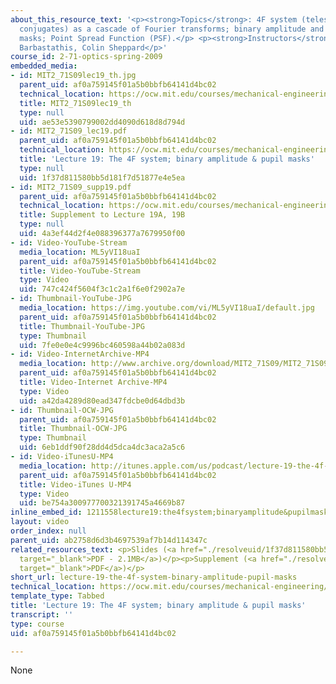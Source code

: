 ```yaml
---
about_this_resource_text: '<p><strong>Topics</strong>: 4F system (telescope with finite
  conjugates) as a cascade of Fourier transforms; binary amplitude and phase pupil
  masks; Point Spread Function (PSF).</p> <p><strong>Instructors</strong>: George
  Barbastathis, Colin Sheppard</p>'
course_id: 2-71-optics-spring-2009
embedded_media:
- id: MIT2_71S09lec19_th.jpg
  parent_uid: af0a759145f01a5b0bbfb64141d4bc02
  technical_location: https://ocw.mit.edu/courses/mechanical-engineering/2-71-optics-spring-2009/video-lectures/lecture-19-the-4f-system-binary-amplitude-pupil-masks/MIT2_71S09lec19_th.jpg
  title: MIT2_71S09lec19_th
  type: null
  uid: ae53e5390799002dd4090d618d8d794d
- id: MIT2_71S09_lec19.pdf
  parent_uid: af0a759145f01a5b0bbfb64141d4bc02
  technical_location: https://ocw.mit.edu/courses/mechanical-engineering/2-71-optics-spring-2009/video-lectures/lecture-19-the-4f-system-binary-amplitude-pupil-masks/MIT2_71S09_lec19.pdf
  title: 'Lecture 19: The 4F system; binary amplitude & pupil masks'
  type: null
  uid: 1f37d811580bb5d181f7d51877e4e5ea
- id: MIT2_71S09_supp19.pdf
  parent_uid: af0a759145f01a5b0bbfb64141d4bc02
  technical_location: https://ocw.mit.edu/courses/mechanical-engineering/2-71-optics-spring-2009/video-lectures/lecture-19-the-4f-system-binary-amplitude-pupil-masks/MIT2_71S09_supp19.pdf
  title: Supplement to Lecture 19A, 19B
  type: null
  uid: 4a3ef44d2f4e088396377a7679950f00
- id: Video-YouTube-Stream
  media_location: ML5yVI18uaI
  parent_uid: af0a759145f01a5b0bbfb64141d4bc02
  title: Video-YouTube-Stream
  type: Video
  uid: 747c424f5604f3c1c2a1f6e0f2902a7e
- id: Thumbnail-YouTube-JPG
  media_location: https://img.youtube.com/vi/ML5yVI18uaI/default.jpg
  parent_uid: af0a759145f01a5b0bbfb64141d4bc02
  title: Thumbnail-YouTube-JPG
  type: Thumbnail
  uid: 7fe0e0e4c9996bc460598a44b02a083d
- id: Video-InternetArchive-MP4
  media_location: http://www.archive.org/download/MIT2_71S09/MIT2_71S09lec19_300k.mp4
  parent_uid: af0a759145f01a5b0bbfb64141d4bc02
  title: Video-Internet Archive-MP4
  type: Video
  uid: a42da4289d80ead347fdcbe0d64dbd3b
- id: Thumbnail-OCW-JPG
  parent_uid: af0a759145f01a5b0bbfb64141d4bc02
  title: Thumbnail-OCW-JPG
  type: Thumbnail
  uid: 6eb1ddf90f28dd4d5dca4dc3aca2a5c6
- id: Video-iTunesU-MP4
  media_location: http://itunes.apple.com/us/podcast/lecture-19-the-4f-system-binary/id458340461?i=96554819
  parent_uid: af0a759145f01a5b0bbfb64141d4bc02
  title: Video-iTunes U-MP4
  type: Video
  uid: be754a300977700321391745a4669b87
inline_embed_id: 1211558lecture19:the4fsystem;binaryamplitude&pupilmasks39732409
layout: video
order_index: null
parent_uid: ab2758d6d3b4697539af7b14d114347c
related_resources_text: <p>Slides (<a href="./resolveuid/1f37d811580bb5d181f7d51877e4e5ea"
  target="_blank">PDF - 2.1MB</a>)</p><p>Supplement (<a href="./resolveuid/4a3ef44d2f4e088396377a7679950f00"
  target="_blank">PDF</a>)</p>
short_url: lecture-19-the-4f-system-binary-amplitude-pupil-masks
technical_location: https://ocw.mit.edu/courses/mechanical-engineering/2-71-optics-spring-2009/video-lectures/lecture-19-the-4f-system-binary-amplitude-pupil-masks
template_type: Tabbed
title: 'Lecture 19: The 4F system; binary amplitude & pupil masks'
transcript: ''
type: course
uid: af0a759145f01a5b0bbfb64141d4bc02

---
```

None